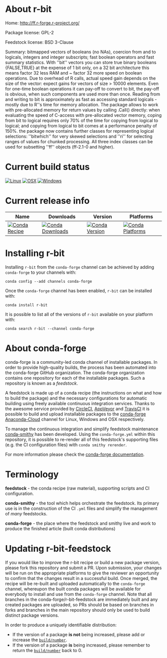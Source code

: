 About r-bit
===========

Home: http://ff.r-forge.r-project.org/

Package license: GPL-2

Feedstock license: BSD 3-Clause

Summary: bitmapped vectors of booleans (no NAs),  coercion from and to logicals, integers
and integer subscripts;  fast boolean operators and fast summary statistics.  With
''bit'' vectors you can store true binary booleans {FALSE,TRUE} at the  expense
of 1 bit only, on a 32 bit architecture this means factor 32 less  RAM and ~ factor
32 more speed on boolean operations. Due to overhead of  R calls, actual speed gain
depends on the size of the vector: expect gains  for vectors of size > 10000 elements.
Even for one-time boolean operations  it can pay-off to convert to bit, the pay-off
is obvious, when such  components are used more than once.  Reading from and writing
to bit is approximately as fast as accessing  standard logicals - mostly due to
R''s time for memory allocation. The package  allows to work with pre-allocated
memory for return values by calling .Call()  directly: when evaluating the speed
of C-access with pre-allocated vector  memory, coping from bit to logical requires
only 70% of the time for copying  from logical to logical; and copying from logical
to bit comes at a  performance penalty of 150%. the package now contains further
classes for  representing logical selections: ''bitwhich'' for very skewed selections
and  ''ri'' for selecting ranges of values for chunked processing. All three index  classes
can be used for subsetting ''ff'' objects (ff-2.1-0 and higher).




Current build status
====================

[![Linux](https://img.shields.io/circleci/project/github/conda-forge/r-bit-feedstock/master.svg?label=Linux)](https://circleci.com/gh/conda-forge/r-bit-feedstock)
[![OSX](https://img.shields.io/travis/conda-forge/r-bit-feedstock/master.svg?label=macOS)](https://travis-ci.org/conda-forge/r-bit-feedstock)
[![Windows](https://img.shields.io/appveyor/ci/conda-forge/r-bit-feedstock/master.svg?label=Windows)](https://ci.appveyor.com/project/conda-forge/r-bit-feedstock/branch/master)

Current release info
====================

| Name | Downloads | Version | Platforms |
| --- | --- | --- | --- |
| [![Conda Recipe](https://img.shields.io/badge/recipe-r--bit-green.svg)](https://anaconda.org/conda-forge/r-bit) | [![Conda Downloads](https://img.shields.io/conda/dn/conda-forge/r-bit.svg)](https://anaconda.org/conda-forge/r-bit) | [![Conda Version](https://img.shields.io/conda/vn/conda-forge/r-bit.svg)](https://anaconda.org/conda-forge/r-bit) | [![Conda Platforms](https://img.shields.io/conda/pn/conda-forge/r-bit.svg)](https://anaconda.org/conda-forge/r-bit) |

Installing r-bit
================

Installing `r-bit` from the `conda-forge` channel can be achieved by adding `conda-forge` to your channels with:

```
conda config --add channels conda-forge
```

Once the `conda-forge` channel has been enabled, `r-bit` can be installed with:

```
conda install r-bit
```

It is possible to list all of the versions of `r-bit` available on your platform with:

```
conda search r-bit --channel conda-forge
```


About conda-forge
=================

conda-forge is a community-led conda channel of installable packages.
In order to provide high-quality builds, the process has been automated into the
conda-forge GitHub organization. The conda-forge organization contains one repository
for each of the installable packages. Such a repository is known as a *feedstock*.

A feedstock is made up of a conda recipe (the instructions on what and how to build
the package) and the necessary configurations for automatic building using freely
available continuous integration services. Thanks to the awesome service provided by
[CircleCI](https://circleci.com/), [AppVeyor](https://www.appveyor.com/)
and [TravisCI](https://travis-ci.org/) it is possible to build and upload installable
packages to the [conda-forge](https://anaconda.org/conda-forge)
[Anaconda-Cloud](https://anaconda.org/) channel for Linux, Windows and OSX respectively.

To manage the continuous integration and simplify feedstock maintenance
[conda-smithy](https://github.com/conda-forge/conda-smithy) has been developed.
Using the ``conda-forge.yml`` within this repository, it is possible to re-render all of
this feedstock's supporting files (e.g. the CI configuration files) with ``conda smithy rerender``.

For more information please check the [conda-forge documentation](https://conda-forge.org/docs/).

Terminology
===========

**feedstock** - the conda recipe (raw material), supporting scripts and CI configuration.

**conda-smithy** - the tool which helps orchestrate the feedstock.
                   Its primary use is in the construction of the CI ``.yml`` files
                   and simplify the management of *many* feedstocks.

**conda-forge** - the place where the feedstock and smithy live and work to
                  produce the finished article (built conda distributions)


Updating r-bit-feedstock
========================

If you would like to improve the r-bit recipe or build a new
package version, please fork this repository and submit a PR. Upon submission,
your changes will be run on the appropriate platforms to give the reviewer an
opportunity to confirm that the changes result in a successful build. Once
merged, the recipe will be re-built and uploaded automatically to the
`conda-forge` channel, whereupon the built conda packages will be available for
everybody to install and use from the `conda-forge` channel.
Note that all branches in the conda-forge/r-bit-feedstock are
immediately built and any created packages are uploaded, so PRs should be based
on branches in forks and branches in the main repository should only be used to
build distinct package versions.

In order to produce a uniquely identifiable distribution:
 * If the version of a package **is not** being increased, please add or increase
   the [``build/number``](https://conda.io/docs/user-guide/tasks/build-packages/define-metadata.html#build-number-and-string).
 * If the version of a package **is** being increased, please remember to return
   the [``build/number``](https://conda.io/docs/user-guide/tasks/build-packages/define-metadata.html#build-number-and-string)
   back to 0.
